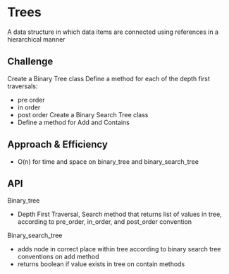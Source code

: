 # Trees

A data structure in which data items are connected using references in a hierarchical manner

## Challenge

Create a Binary Tree class
Define a method for each of the depth first traversals:
- pre order
- in order
- post order
Create a Binary Search Tree class
- Define a method for Add and Contains

## Approach & Efficiency

- O(n) for time and space on binary_tree and binary_search_tree

## API

Binary_tree
- Depth First Traversal, Search method that returns list of values in tree, according to pre_order, in_order, and post_order convention

Binary_search_tree
- adds node in correct place within tree according to binary search tree conventions on add method
- returns boolean if value exists in tree on contain methods

